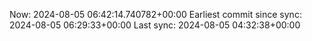 Now: 2024-08-05 06:42:14.740782+00:00 Earliest commit since sync: 2024-08-05 06:29:33+00:00 Last sync: 2024-08-05 04:32:38+00:00
